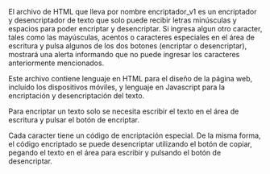 El archivo de HTML que lleva por nombre encriptador_v1 es un encriptador y desencriptador de texto que solo puede recibir letras minúsculas y espacios para poder encriptar y desencriptar. Si ingresa algun otro caracter, tales como las mayúsculas, acentos o caracteres especiales en el área de escritura y pulsa algunos de los dos botones (encriptar o desencriptar), mostrará una alerta informando que no puede ingresar los caracteres anteriormente mencionados.

Este archivo contiene lenguaje en HTML para el diseño de la página web, incluído los dispositivos móviles, y lenguaje en Javascript para la encriptación y desencriptación del texto.

Para encriptar un texto solo se necesita escribir el texto en el área de escritura y pulsar el botón de encriptar.

Cada caracter tiene un código de encriptación especial. De la misma forma, el código encriptado se puede desencriptar utilizando el botón de copiar, pegando el texto en el área para escribir y pulsando el botón de desencriptar.